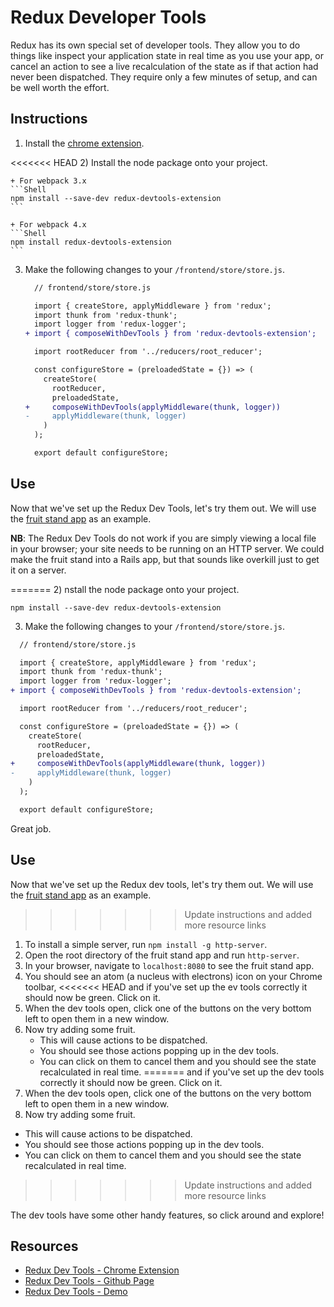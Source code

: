 # Redux Developer Tools

Redux has its own special set of developer tools. They allow you to do things
like inspect your application state in real time as you use your app, or cancel
an action to see a live recalculation of the state as if that action had never
been dispatched. They require only a few minutes of setup, and can be well
worth the effort.

## Instructions

1) Install the [chrome extension][chrome_extension].

<<<<<<< HEAD
2) Install the node package onto your project.

    + For webpack 3.x
    ```Shell
    npm install --save-dev redux-devtools-extension
    ```

    + For webpack 4.x
    ```Shell
    npm install redux-devtools-extension
    ```

3) Make the following changes to your `/frontend/store/store.js`.

    ```diff
      // frontend/store/store.js

      import { createStore, applyMiddleware } from 'redux';
      import thunk from 'redux-thunk';
      import logger from 'redux-logger';
    + import { composeWithDevTools } from 'redux-devtools-extension';

      import rootReducer from '../reducers/root_reducer';

      const configureStore = (preloadedState = {}) => (
        createStore(
          rootReducer,
          preloadedState,
    +     composeWithDevTools(applyMiddleware(thunk, logger))
    -     applyMiddleware(thunk, logger)
        )
      );

      export default configureStore;
    ```

## Use

Now that we've set up the Redux Dev Tools, let's try them out.
We will use the [fruit stand app][fruit_stand] as an example.

**NB**: The Redux Dev Tools do not work if you are simply viewing
a local file in your browser; your site needs to be running on an HTTP server.
We could make the fruit stand into a Rails app, but that sounds like overkill
just to get it on a server.

=======
2) nstall the node package onto your project.

```Shell
npm install --save-dev redux-devtools-extension
```

3) Make the following changes to your `/frontend/store/store.js`.

```diff
  // frontend/store/store.js

  import { createStore, applyMiddleware } from 'redux';
  import thunk from 'redux-thunk';
  import logger from 'redux-logger';
+ import { composeWithDevTools } from 'redux-devtools-extension';

  import rootReducer from '../reducers/root_reducer';

  const configureStore = (preloadedState = {}) => (
    createStore(
      rootReducer,
      preloadedState,
+     composeWithDevTools(applyMiddleware(thunk, logger))
-     applyMiddleware(thunk, logger)
    )
  );

  export default configureStore;
```

Great job.

## Use

Now that we've set up the Redux dev tools, let's try them out.
We will use the [fruit stand app][fruit_stand] as an example.

>>>>>>> Update instructions and added more resource links
1) To install a simple server, run `npm install -g http-server`.
2) Open the root directory of the fruit stand app and run `http-server`.
3) In your browser, navigate to `localhost:8080` to see the fruit stand app.
4) You should see an atom (a nucleus with electrons) icon on your Chrome toolbar,
<<<<<<< HEAD
and if you've set up the ev tools correctly it should now be green. Click on it.
5) When the dev tools open, click one of the buttons on the very bottom left to
open them in a new window.
6) Now try adding some fruit.
    + This will cause actions to be dispatched.
    + You should see those actions popping up in the dev tools.
    + You can click on them to cancel them and you should see the state recalculated in real time.
=======
and if you've set up the dev tools correctly it should now be green. Click on it.
5) When the dev tools open, click one of the buttons on the very bottom left to
open them in a new window.
6) Now try adding some fruit.
  + This will cause actions to be dispatched.
  + You should see those actions popping up in the dev tools.
  + You can click on them to cancel them and you should see the state recalculated in real time.
>>>>>>> Update instructions and added more resource links

The dev tools have some other handy features, so click around and explore!

## Resources

* [Redux Dev Tools - Chrome Extension][chrome_extension]
* [Redux Dev Tools - Github Page][react_component]
* [Redux Dev Tools - Demo][redux_demo]

[fruit_stand]: https://github.com/appacademy/curriculum/tree/master/react/demos/fruit_stand_demos/fruit_stand_02
[chrome_extension]: https://chrome.google.com/webstore/detail/redux-devtools/lmhkpmbekcpmknklioeibfkpmmfibljd
[react_component]: https://github.com/gaearon/redux-devtools
[redux_demo]: http://extension.remotedev.io/#demo 